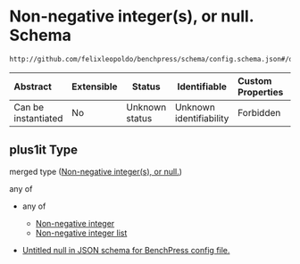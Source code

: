 # Non-negative integer(s), or null. Schema

```txt
http://github.com/felixleopoldo/benchpress/schema/config.schema.json#/definitions/itsearch/properties/optional/properties/plus1it
```




| Abstract            | Extensible | Status         | Identifiable            | Custom Properties | Additional Properties | Access Restrictions | Defined In                                                                  |
| :------------------ | ---------- | -------------- | ----------------------- | :---------------- | --------------------- | ------------------- | --------------------------------------------------------------------------- |
| Can be instantiated | No         | Unknown status | Unknown identifiability | Forbidden         | Allowed               | none                | [config.schema.json\*](../../out/config.schema.json "open original schema") |

## plus1it Type

merged type ([Non-negative integer(s), or null.](config-definitions-non-negative-integers-or-null.md))

any of

-   any of

    -   [Non-negative integer](config-definitions-non-negative-integer.md "check type definition")
    -   [Non-negative integer list](config-definitions-non-negative-integers-anyof-non-negative-integer-list.md "check type definition")
-   [Untitled null in JSON schema for BenchPress config file.](config-definitions-non-negative-integers-or-null-anyof-1.md "check type definition")

